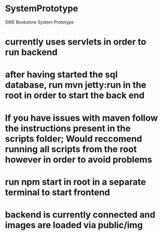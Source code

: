 # SystemPrototype
SWE Bookstore System Prototype
# currently uses servlets in order to run backend
# after having started the sql database, run mvn jetty:run in the root in order to start the back end
# If you have issues with maven follow the instructions present in the scripts folder; Would reccomend running all scripts from the root however in order to avoid problems
# run npm start in root in a separate terminal to start frontend
# backend is currently connected and images are loaded via public/img